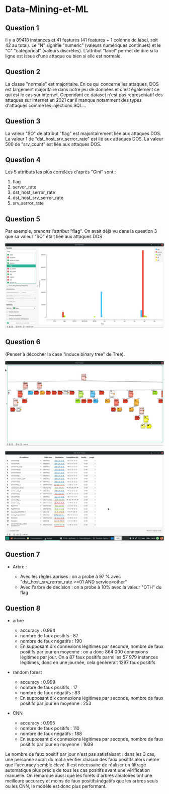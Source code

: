 # Data-Mining-et-ML


## Question 1
Il y a 89418 instances et 41 features (41 features + 1 colonne de label, soit 42 au total). Le "N" signifie "numeric" (valeurs numériques continues) et le "C" "categorical" (valeurs discrètes). L'attribut "label" permet de dire si la ligne est issue d'une attaque ou bien si elle est normale.

## Question 2

La classe "normale" est majoritaire. En ce qui concerne les attaques, DOS est largement majoritaire dans notre jeu de données et c'est également ce qui est le cas sur internet.
Cependant ce dataset n'est pas représentatif des attaques sur internet en 2021 car il manque notamment des types d'attaques comme les injections SQL...

## Question 3

La valeur "SO" de attribut "flag" est majoritairement liée aux attaques DOS.
La valeur 1 de "dst_host_srv_serror_rate" est lié aux attaques DOS.
La valeur 500 de "srv_count" est liée aux attaques DOS.

## Question 4
Les 5 attributs les plus corrélées d'après "Gini" sont :
1. flag
2. servor_rate
3. dst_host_serror_rate
4. dst_host_srv_serror_rate
5. srv_serror_rate

## Question 5

Par exemple, prenons l'attribut "flag". On avait déjà vu dans la question 3 que sa valeur "SO" était liée aux attaques DOS

![](screenshot/question_5.png)

## Question 6

(Penser à décocher la case "induce binary tree" de Tree).

![](screenshot/question_6_1.png)

![](screenshot/question_6_2.png)


## Question 7

* Arbre :

	- Avec les règles aprises :  on a probe à 97 % avec "dst_host_srv_rerror_rate >=01 AND service=other"
	- Avec l'arbre de décision : on a probe à 10% avec la valeur "OTH" du flag

## Question 8

* arbre

	- accuracy : 0.994
	- nombre de faux positifs : 87
	- nombre de faux négatifs : 190
	- En supposant dix connexions légitimes par seconde, nombre de
faux positifs par jour en moyenne : on a donc 864 000 connexions légitimes par jour. On a 87 faux positifs parmi les 57 979 instances légitimes, donc en une journée, cela génèrerait 1297 faux positifs

* random forest

	- accuracy : 0.999
	- nombre de faux positifs : 17
	- nombre de faux négatifs :  83
	- En supposant dix connexions légitimes par seconde, nombre de
faux positifs par jour en moyenne : 253

* CNN

	- accuracy : 0.995
	- nombre de faux positifs : 110
	- nombre de faux négatifs : 188
	- En supposant dix connexions légitimes par seconde, nombre de
faux positifs par jour en moyenne : 1639


Le nombre de faux positif par jour n'est pas satisfaisant : dans les 3 cas, une personne aurait du mal à vérifier chacun des faux positifs alors même que l'accuracy semble élevé. Il est nécessaire de réaliser un filtrage automatique plus précis de tous les cas positifs avant une vérification manuelle. On remarque aussi que les forêts d'arbres aléatoires ont une meilleure accuracy et moins de faux positifs/négatifs que les arbres seuls ou les CNN, le modèle est donc plus performant.











